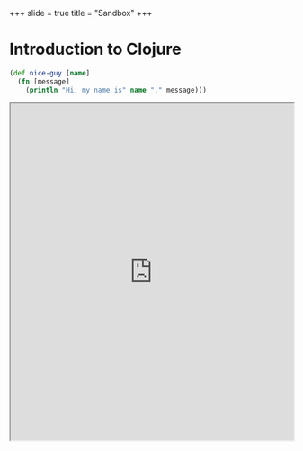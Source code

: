 +++
slide = true
title = "Sandbox"
+++

# Introduction to Clojure

~~~clojure
(def nice-guy [name]
  (fn [message]
    (println "Hi, my name is" name "." message)))
~~~

<iframe src="http://db.science.uoit.ca:8080?arg=kenpu/scala" style=width:100%;height:600px></iframe>


